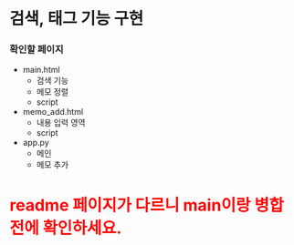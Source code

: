 # 검색, 태그 기능 구현

### 확인할 페이지
 - main.html
     - 검색 기능
     - 메모 정렬
     - script
 - memo_add.html
     - 내용 입력 영역
     - script
 - app.py
     - 메인
     - 메모 추가

<h1 style='color:red'>readme 페이지가 다르니 main이랑 병합 전에 확인하세요.</h1>
